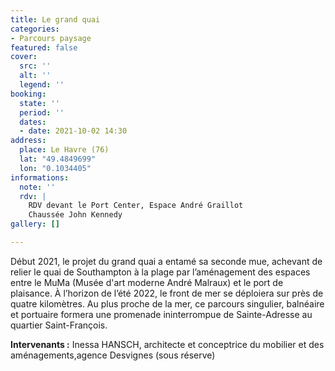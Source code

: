 ```yaml
---
title: Le grand quai
categories:
- Parcours paysage
featured: false
cover:
  src: ''
  alt: ''
  legend: ''
booking:
  state: ''
  period: ''
  dates:
  - date: 2021-10-02 14:30
address:
  place: Le Havre (76)
  lat: "49.4849699"
  lon: "0.1034405"
informations:
  note: ''
  rdv: |
    RDV devant le Port Center, Espace André Graillot
    Chaussée John Kennedy
gallery: []

---
```

Début 2021, le projet du grand quai a entamé sa seconde mue, achevant de relier le quai de Southampton à la plage par l’aménagement des espaces entre le MuMa (Musée d'art moderne André Malraux) et le port de plaisance. À l’horizon de l’été 2022, le front de mer se déploiera sur près de quatre kilomètres. Au plus proche de la mer, ce parcours singulier, balnéaire et portuaire formera une promenade ininterrompue de Sainte-Adresse au quartier Saint-François.

**Intervenants :** Inessa HANSCH, architecte et conceptrice du mobilier et des aménagements,agence Desvignes (sous réserve)
